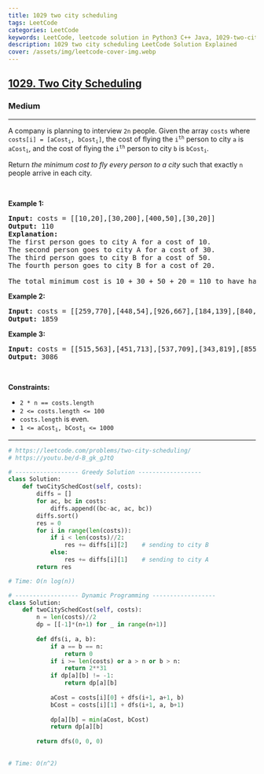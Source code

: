 ```yaml
---
title: 1029 two city scheduling
tags: LeetCode
categories: LeetCode
keywords: LeetCode, leetcode solution in Python3 C++ Java, 1029-two-city-scheduling solution
description: 1029 two city scheduling LeetCode Solution Explained
cover: /assets/img/leetcode-cover-img.webp
---
```





<h2><a href="https://leetcode.com/problems/two-city-scheduling/">1029. Two City Scheduling</a></h2><h3>Medium</h3><hr><div><p>A company is planning to interview <code>2n</code> people. Given the array <code>costs</code> where <code>costs[i] = [aCost<sub>i</sub>, bCost<sub>i</sub>]</code>,&nbsp;the cost of flying the <code>i<sup>th</sup></code> person to city <code>a</code> is <code>aCost<sub>i</sub></code>, and the cost of flying the <code>i<sup>th</sup></code> person to city <code>b</code> is <code>bCost<sub>i</sub></code>.</p>

<p>Return <em>the minimum cost to fly every person to a city</em> such that exactly <code>n</code> people arrive in each city.</p>

<p>&nbsp;</p>
<p><strong class="example">Example 1:</strong></p>

<pre><strong>Input:</strong> costs = [[10,20],[30,200],[400,50],[30,20]]
<strong>Output:</strong> 110
<strong>Explanation: </strong>
The first person goes to city A for a cost of 10.
The second person goes to city A for a cost of 30.
The third person goes to city B for a cost of 50.
The fourth person goes to city B for a cost of 20.

The total minimum cost is 10 + 30 + 50 + 20 = 110 to have half the people interviewing in each city.
</pre>

<p><strong class="example">Example 2:</strong></p>

<pre><strong>Input:</strong> costs = [[259,770],[448,54],[926,667],[184,139],[840,118],[577,469]]
<strong>Output:</strong> 1859
</pre>

<p><strong class="example">Example 3:</strong></p>

<pre><strong>Input:</strong> costs = [[515,563],[451,713],[537,709],[343,819],[855,779],[457,60],[650,359],[631,42]]
<strong>Output:</strong> 3086
</pre>

<p>&nbsp;</p>
<p><strong>Constraints:</strong></p>

<ul>
	<li><code>2 * n == costs.length</code></li>
	<li><code>2 &lt;= costs.length &lt;= 100</code></li>
	<li><code>costs.length</code> is even.</li>
	<li><code>1 &lt;= aCost<sub>i</sub>, bCost<sub>i</sub> &lt;= 1000</code></li>
</ul>
</div>

---




```python
# https://leetcode.com/problems/two-city-scheduling/
# https://youtu.be/d-B_gk_gJtQ

# ------------------ Greedy Solution ------------------
class Solution:
    def twoCitySchedCost(self, costs):
        diffs = []
        for ac, bc in costs:
            diffs.append((bc-ac, ac, bc))
        diffs.sort()
        res = 0
        for i in range(len(costs)):
            if i < len(costs)//2:
                res += diffs[i][2]    # sending to city B     
            else:
                res += diffs[i][1]    # sending to city A
        return res

# Time: O(n log(n))

# ------------------ Dynamic Programming ------------------
class Solution:
    def twoCitySchedCost(self, costs):
        n = len(costs)//2
        dp = [[-1]*(n+1) for _ in range(n+1)]
        
        def dfs(i, a, b):
            if a == b == n:
                return 0
            if i >= len(costs) or a > n or b > n:
                return 2**31
            if dp[a][b] != -1:
                return dp[a][b]
            
            aCost = costs[i][0] + dfs(i+1, a+1, b)
            bCost = costs[i][1] + dfs(i+1, a, b+1)
            
            dp[a][b] = min(aCost, bCost)
            return dp[a][b]
        
        return dfs(0, 0, 0)
    
    
# Time: O(n^2)

```
